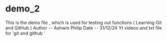 # demo_2
This is the demo file , which is used for testing out functions ( Learning Git and GitHub ) 
Author --  Ashwin Philip
Date -- 31/12/24 
Yt videos and txt file for 'git and github '
